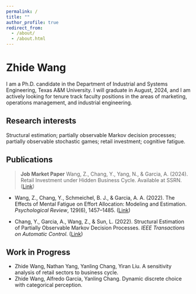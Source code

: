 ```yaml
---
permalink: /
title: ""
author_profile: true
redirect_from: 
  - /about/
  - /about.html
---
```


# Zhide Wang

I am a Ph.D. candidate in the Department of Industrial and Systems Engineering, Texas A&M University. I will graduate in August, 2024, and I am actively looking for tenure track faculty positions in the areas of marketing, operations management, and industrial engineering.

## Research interests
Structural estimation; partially observable Markov decision processes; partially observable stochastic games; retail investment; cognitive fatigue.

## Publications
> **Job Market Paper** Wang, Z., Chang, Y., Yang, N., & Garcia, A. (2024). Retail Investment under Hidden Business Cycle. Available at SSRN. ([Link](https://papers.ssrn.com/sol3/papers.cfm?abstract_id=4754439))

- Wang, Z., Chang, Y., Schmeichel, B. J., & Garcia, A. A. (2022). The Effects of Mental Fatigue on Effort Allocation: Modeling and Estimation. *Psychological Review*, 129(6), 1457–1485. ([Link](https://par.nsf.gov/servlets/purl/10338666))

- Chang, Y., Garcia, A., Wang, Z., & Sun, L. (2022). Structural Estimation of Partially Observable Markov Decision Processes. *IEEE Transactions on Automatic Control*. ([Link](https://ieeexplore.ieee.org/abstract/document/9931903))

## Work in Progress
 - Zhide Wang, Nathan Yang, Yanling Chang, Yiran Liu. A sensitivity analysis of retail sectors to business cycle.
 - Zhide Wang, Alfredo Garcia, Yanling Chang. Dynamic discrete choice with categorical perception.
